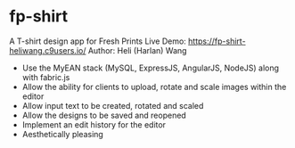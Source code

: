 # fp-shirt
 A T-shirt design app for Fresh Prints
 Live Demo: https://fp-shirt-heliwang.c9users.io/
 Author: Heli (Harlan) Wang

 - Use the MyEAN stack (MySQL, ExpressJS, AngularJS, NodeJS) along with fabric.js
 - Allow the ability for clients to upload, rotate and scale images within the editor
 - Allow input text to be created, rotated and scaled
 - Allow the designs to be saved and reopened
 - Implement an edit history for the editor
 - Aesthetically pleasing